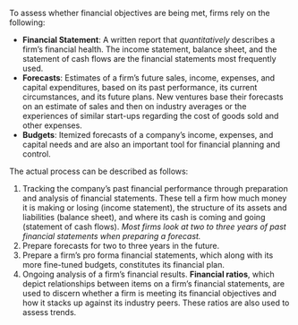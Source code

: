 To assess whether financial objectives are being met, firms rely on the following:
- **Financial Statement**: A written report that *quantitatively* describes a firm’s financial health. The income statement, balance sheet, and the statement of cash flows are the financial statements most frequently used.
- **Forecasts**: Estimates of a firm’s future sales, income, expenses, and capital expenditures, based on its past performance, its current circumstances, and its future plans. New ventures base their forecasts on an estimate of sales and then on industry averages or the experiences of similar start-ups regarding the cost of goods sold and other expenses.
- **Budgets**: Itemized forecasts of a company’s income, expenses, and capital needs and are also an important tool for financial planning and control.

The actual process can be described as follows:
1. Tracking the company’s past financial performance through preparation and analysis of financial statements. These tell a firm how much money it is making or losing (income statement), the structure of its assets and liabilities (balance sheet), and where its cash is coming and going (statement of cash flows). *Most firms look at two to three years of past financial statements when preparing a forecast.*
2. Prepare forecasts for two to three years in the future.
3. Prepare a firm’s pro forma financial statements, which along with its more fine-tuned budgets, constitutes its financial plan.
4. Ongoing analysis of a firm’s financial results. **Financial ratios**, which depict relationships between items on a firm’s financial statements, are used to discern whether a firm is meeting its financial objectives and how it stacks up against its industry peers. These ratios are also used to assess trends.
